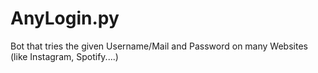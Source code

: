 # AnyLogin.py
Bot that tries the given Username/Mail and Password on many Websites (like Instagram, Spotify....)
